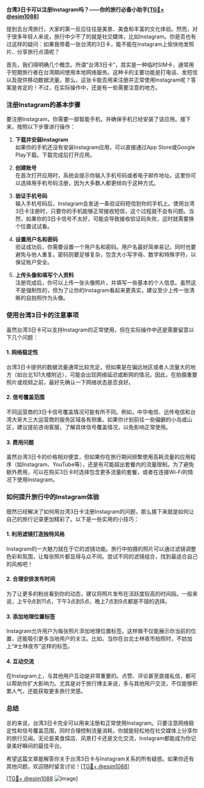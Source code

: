 **台湾3日卡可以注册Instagram吗？——你的旅行必备小助手[[TG💪+ @esim1088](https://t.me/s/esim1088)]**

提到去台湾旅行，大家的第一反应往往是美景、美食和丰富的文化体验。然而，对于很多年轻人来说，旅行中少不了的就是社交媒体，比如Instagram。你是否也有过这样的疑问：如果我带着一张台湾的3日卡，能不能在Instagram上愉快地发照片、分享旅行点滴呢？

首先，我们得明确几个概念。所谓“台湾3日卡”，其实是一种临时SIM卡，通常用于短期旅行者在台湾期间使用本地网络服务。这种卡的主要功能是打电话、发短信以及提供移动数据流量。那么，这张卡能否用来注册并正常使用Instagram呢？答案是肯定的！不过，在实际操作中，还是有一些需要注意的地方。

### 注册Instagram的基本步骤

要注册Instagram，你需要一部智能手机，并确保手机已经安装了该应用。接下来，按照以下步骤进行操作：

1. **下载并安装Instagram**  
   如果你的手机还没有安装Instagram应用，可以直接通过App Store或Google Play下载。下载完成后打开应用。

2. **创建账号**  
   在首次打开应用时，系统会提示你输入手机号码或者电子邮件地址。这里你可以选择用手机号码注册，因为大多数人都更倾向于这种方式。

3. **验证手机号码**  
   输入手机号码后，Instagram会发送一条验证码短信到你的手机上。使用台湾3日卡注册时，只要你的手机能够正常接收短信，这个过程就不会有问题。当然，如果你的3日卡信号不太好，可能会导致接收验证码失败，这时就需要换个位置试试看。

4. **设置用户名和密码**  
   验证成功后，你需要设置一个用户名和密码。用户名最好简单易记，同时也要避免与他人重复。密码则要足够复杂，包含大小写字母、数字和特殊字符，以保证账户安全。

5. **上传头像和填写个人资料**  
   注册完成后，你可以上传一张头像照片，并填写一些基本的个人信息。虽然这不是强制性的，但为了让你的Instagram看起来更真实，建议至少上传一张清晰的自拍照作为头像。

### 使用台湾3日卡的注意事项

虽然台湾3日卡可以支持Instagram的正常使用，但在实际操作中还是需要留意以下几个问题：

#### 1. 网络稳定性
台湾3日卡提供的数据流量通常比较充足，但如果是在偏远地区或者人流量大的地方（如台北101大楼附近），可能会出现网络延迟或断网的情况。因此，在拍摄重要照片或视频之前，最好先确认一下网络状态是否良好。

#### 2. 信号覆盖范围
不同运营商的3日卡信号覆盖情况可能有所不同。例如，中华电信、远传电信和台湾大哥大三大运营商的服务区域各有侧重。如果你计划前往一些偏僻的小岛或山区，建议提前咨询客服，了解具体信号覆盖情况，以免影响正常使用。

#### 3. 费用问题
虽然台湾3日卡的价格相对便宜，但如果你在旅行期间频繁使用高耗流量的应用程序（如Instagram、YouTube等），还是有可能超出套餐内的流量限制。为了避免额外费用，可以在购买3日卡时选择包含更多流量的套餐，或者在连接Wi-Fi的情况下使用Instagram。

### 如何提升旅行中的Instagram体验

既然已经解决了如何用台湾3日卡注册Instagram的问题，那么接下来就是如何让自己的旅行记录更加精彩了。以下是一些实用的小技巧：

#### 1. 利用滤镜打造独特风格
Instagram的一大魅力就在于它的滤镜功能。旅行中拍摄的照片可以通过滤镜调整色彩和氛围，让每张照片都显得与众不同。尝试不同的滤镜组合，找到最适合自己的风格吧！

#### 2. 合理安排发布时间
为了让更多的粉丝看到你的动态，建议将照片发布在活跃度较高的时间段。一般来说，上午9点到11点，下午3点到5点，晚上7点到9点都是不错的选择。

#### 3. 添加地理位置标签
Instagram允许用户为每张照片添加地理位置标签。这样做不仅能展示你当前的位置，还能吸引更多当地用户的关注。比如，当你在台北士林夜市拍照时，不妨加上“#士林夜市”这样的标签。

#### 4. 互动交流
在Instagram上，与其他用户互动是非常重要的。点赞、评论甚至直接私信，都可以帮助你扩大影响力。尤其是对于旅行博主来说，多与其他用户交流，不仅能够积累人气，还能获取更多旅行灵感。

### 总结

总的来说，台湾3日卡完全可以用来注册和正常使用Instagram。只要注意网络稳定性和信号覆盖范围，同时合理控制流量消耗，你就能轻松地在社交媒体上分享你的旅行见闻。无论是美食探店、风景打卡还是文化交流，Instagram都能成为你记录美好瞬间的最佳平台。

希望这篇文章能解答你关于台湾3日卡与Instagram关系的所有疑惑。如果你还有其他问题，欢迎随时留言讨论！[[TG💪+ @esim1088](https://t.me/s/esim1088)] 

[[TG💪+ @esim1088](https://t.me/s/esim1088) ![Image](https://i.postimg.cc/4NQfJmqS/Snipaste-2025-05-13-00-14-12.png)]